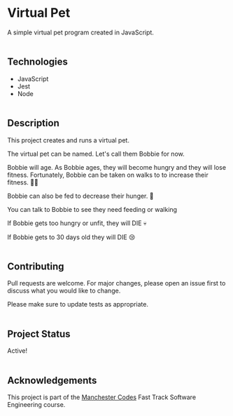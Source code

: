 # Virtual Pet

A simple virtual pet program created in JavaScript.
<br><br>

## Technologies

- JavaScript
- Jest
- Node
  <br><br>

## Description

This project creates and runs a virtual pet.

The virtual pet can be named. Let's call them Bobbie for now.

Bobbie will age. As Bobbie ages, they will become hungry and they will lose fitness.
Fortunately, Bobbie can be taken on walks to to increase their fitness. 🏃‍♂️

Bobbie can also be fed to decrease their hunger. 🍕

You can talk to Bobbie to see they need feeding or walking

If Bobbie gets too hungry or unfit, they will DIE 💀

If Bobbie gets to 30 days old they will DIE 😢
<br>
<br>

## Contributing

Pull requests are welcome. For major changes, please open an issue first to discuss what you would like to change.

Please make sure to update tests as appropriate.
<br>
<br>

## Project Status

Active!
<br>
<br>

## Acknowledgements

This project is part of the <a href="https://www.manchestercodes.com/">Manchester Codes</a> Fast Track Software Engineering course.
